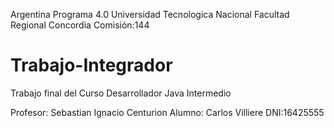 Argentina Programa 4.0
Universidad Tecnologica Nacional
Facultad Regional Concordia
Comisión:144

# Trabajo-Integrador
Trabajo final del Curso Desarrollador Java Intermedio

Profesor: Sebastian Ignacio Centurion
Alumno: Carlos Villiere
DNI:16425555

